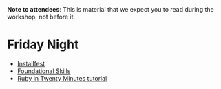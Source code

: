 <div class="alert alert-info">
<strong>Note to attendees</strong>: This is material that we expect you to read during the workshop, not before it.  
</div>

# Friday Night

* [Installfest](installfest)
* [Foundational Skills](/workshop/foundational_skills)
* [Ruby in Twenty Minutes tutorial](https://www.ruby-lang.org/en/documentation/quickstart/)


